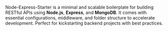 Node-Express-Starter is a minimal and scalable boilerplate for building RESTful APIs using **Node.js**, **Express**, and **MongoDB**. It comes with essential configurations, middleware, and folder structure to accelerate development. Perfect for kickstarting backend projects with best practices.
